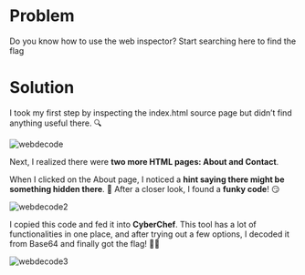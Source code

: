 # Problem

Do you know how to use the web inspector?
Start searching here to find the flag

# Solution

I took my first step by inspecting the index.html source page but didn’t find anything useful there. 🔍

![webdecode](https://github.com/user-attachments/assets/146156d1-28c1-42ff-9772-6f437b896d56)


Next, I realized there were **two more HTML pages: About and Contact**.

When I clicked on the About page, I noticed a **hint saying there might be something hidden there**.
🧐 After a closer look, I found a **funky code**! 😏

![webdecode2](https://github.com/user-attachments/assets/46287fa1-be76-4106-b623-316b7d3547d6)


I copied this code and fed it into **CyberChef**. This tool has a lot of functionalities in one place, and after trying out a few options, I decoded it from Base64 and finally got the flag! 🎉🚩


![webdecode3](https://github.com/user-attachments/assets/e31a28bb-b7ff-4d91-bfd1-431a56d1d736)

